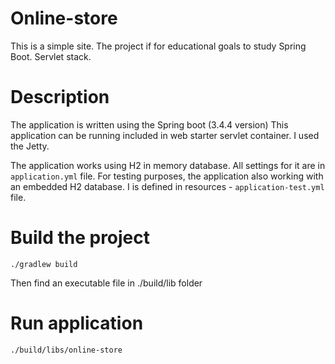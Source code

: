 # Online-store
This is a simple site. The project if for educational goals to study Spring Boot. Servlet stack.

# Description
The application is written using the Spring boot (3.4.4 version)
This application can be running included in web starter servlet container. I used the Jetty.


The application works using H2 in memory database.
All settings for it are in `application.yml` file.
For testing purposes, the application also working with an embedded H2 database. I is defined in resources - `application-test.yml` file.

# Build the project
```shell
./gradlew build
```

Then find an executable file in ./build/lib folder

# Run application
```shell
./build/libs/online-store
```